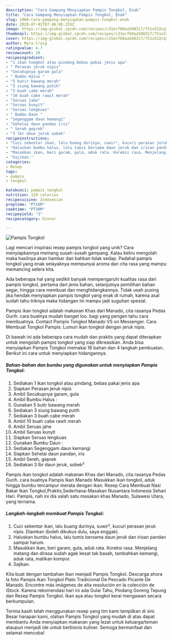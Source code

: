```yaml
---
description: "Cara Gampang Menyiapkan Pampis Tongkol, Enak"
title: "Cara Gampang Menyiapkan Pampis Tongkol, Enak"
slug: 1060-cara-gampang-menyiapkan-pampis-tongkol-enak
date: 2020-07-01T07:46:09.255Z
image: https://img-global.cpcdn.com/recipes/c31ecfb0aa508317/751x532cq70/pampis-tongkol-foto-resep-utama.jpg
thumbnail: https://img-global.cpcdn.com/recipes/c31ecfb0aa508317/751x532cq70/pampis-tongkol-foto-resep-utama.jpg
cover: https://img-global.cpcdn.com/recipes/c31ecfb0aa508317/751x532cq70/pampis-tongkol-foto-resep-utama.jpg
author: Myra Craig
ratingvalue: 4.7
reviewcount: 10
recipeingredient:
- "1 ikan tongkol atau pindang bebas pakai jenis apa"
- " Perasan jeruk nipis"
- "Secukupnya garam gula"
- " Bumbu Halus "
- "5 butir bawang merah"
- "3 siung bawang putih"
- "3 buah cabe merah"
- "10 buah cabe rawit merah"
- "Seruas jahe"
- "Seruas kunyit"
- "Seruas lengkuas"
- " Bumbu Daun "
- "Segenggam daun kemangi"
- "Sehelai daun pandan iris"
- " Sereh geprek"
- "3 lbr daun jeruk sobek"
recipeinstructions:
- "Cuci sebentar ikan, lalu buang durinya, suwir², kucuri perasan jeruk nipis. Diamkan (boleh dikukus dulu, saya enggak)."
- "Haluskan bumbu halus, lalu tumis bersama daun jeruk dan irisan pandan sampai harum."
- "Masukkan ikan, beri garam, gula, aduk rata. Koreksi rasa. Menjelang matang dan dirasa sudah agak kesat tak basah, tambahkan kemangi, aduk rata, matikan kompor."
- "Sajikan."
categories:
- Resep
tags:
- pampis
- tongkol

katakunci: pampis tongkol 
nutrition: 129 calories
recipecuisine: Indonesian
preptime: "PT16M"
cooktime: "PT30M"
recipeyield: "3"
recipecategory: Dinner

---
```



![Pampis Tongkol](https://img-global.cpcdn.com/recipes/c31ecfb0aa508317/751x532cq70/pampis-tongkol-foto-resep-utama.jpg)

Lagi mencari inspirasi resep pampis tongkol yang unik? Cara menyiapkannya memang susah-susah gampang. Kalau keliru mengolah maka hasilnya akan hambar dan bahkan tidak sedap. Padahal pampis tongkol yang enak selayaknya mempunyai aroma dan cita rasa yang mampu memancing selera kita.

Ada beberapa hal yang sedikit banyak mempengaruhi kualitas rasa dari pampis tongkol, pertama dari jenis bahan, selanjutnya pemilihan bahan segar, hingga cara membuat dan menghidangkannya. Tidak usah pusing jika hendak menyiapkan pampis tongkol yang enak di rumah, karena asal sudah tahu triknya maka hidangan ini mampu jadi suguhan spesial.

Pampis ikan tongkol adalah makanan Khas dari Manado, cita rasanya Pedas Gurih. cara buatnya mudah banget loo. bagi yang pengen tahu cara membuatnya. Contact Pampis Tongkol Manado VS on Messenger. Cara Membuat Tongkol Pampis: Lumuri ikan tongkol dengan jeruk nipis.


Di bawah ini ada beberapa cara mudah dan praktis yang dapat diterapkan untuk mengolah pampis tongkol yang siap dikreasikan. Anda bisa menyiapkan Pampis Tongkol memakai 16 bahan dan 4 langkah pembuatan. Berikut ini cara untuk menyiapkan hidangannya.

<!--inarticleads1-->

##### Bahan-bahan dan bumbu yang digunakan untuk menyiapkan Pampis Tongkol:

1. Sediakan 1 ikan tongkol atau pindang, bebas pakai jenis apa
1. Siapkan  Perasan jeruk nipis
1. Ambil Secukupnya garam, gula
1. Ambil  Bumbu Halus :
1. Gunakan 5 butir bawang merah
1. Sediakan 3 siung bawang putih
1. Sediakan 3 buah cabe merah
1. Ambil 10 buah cabe rawit merah
1. Ambil Seruas jahe
1. Ambil Seruas kunyit
1. Siapkan Seruas lengkuas
1. Gunakan  Bumbu Daun :
1. Sediakan Segenggam daun kemangi
1. Siapkan Sehelai daun pandan, iris
1. Ambil  Sereh, geprek
1. Sediakan 3 lbr daun jeruk, sobek²


Pampis ikan tongkol adalah makanan Khas dari Manado, cita rasanya Pedas Gurih. cara buatnya Pampis Ikan Manado Masukkan ikan tongkol, aduk hingga bumbu tercampur merata dengan ikan. Resep Cara Membuat Nasi Bakar Ikan Tongkol,Praktis,Sederhana-Masakan Nusantara Indonesia Sehari Hari. Pampis, nah ini dia salah satu masakan khas Manado, Sulawesi Utara, yang ternama. 

<!--inarticleads2-->

##### Langkah-langkah membuat Pampis Tongkol:

1. Cuci sebentar ikan, lalu buang durinya, suwir², kucuri perasan jeruk nipis. Diamkan (boleh dikukus dulu, saya enggak).
1. Haluskan bumbu halus, lalu tumis bersama daun jeruk dan irisan pandan sampai harum.
1. Masukkan ikan, beri garam, gula, aduk rata. Koreksi rasa. Menjelang matang dan dirasa sudah agak kesat tak basah, tambahkan kemangi, aduk rata, matikan kompor.
1. Sajikan.


Kita buat dengan tambahan ikan menjadi Pampis Tongkol. Descarga ahora la foto Pampis Ikan Tongkol Plato Tradicional De Pescado Picante De Manado. Encontre más imágenes de alta resolución en la colección de iStock. Karena rekomendasi hari ini ada Gulai Tahu, Pindang Goreng Tepung dan Resep Pampis Tongkol. Ikan aya atau tongkol kerai mengawan secara berkumpulan. 

Terima kasih telah menggunakan resep yang tim kami tampilkan di sini. Besar harapan kami, olahan Pampis Tongkol yang mudah di atas dapat membantu Anda menyiapkan makanan yang lezat untuk keluarga/teman ataupun menjadi ide untuk berbisnis kuliner. Semoga bermanfaat dan selamat mencoba!
